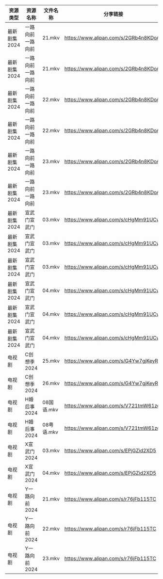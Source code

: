 | 资源类型     | 资源名称      | 文件名称     | 分享链接                                 | 更新时间                |
| -------- | --------- | -------- | ------------------------------------ | ------------------- |
| 最新剧集2024 | 一路向前一路向前  | 21.mkv   | https://www.alipan.com/s/2GRb4n8KDoA | 2024-03-07 00:06:23 |
| 最新剧集2024 | 一路向前一路向前  | 21.mkv   | https://www.alipan.com/s/2GRb4n8KDoA | 2024-03-07 00:06:32 |
| 最新剧集2024 | 一路向前一路向前  | 22.mkv   | https://www.alipan.com/s/2GRb4n8KDoA | 2024-03-07 00:06:22 |
| 最新剧集2024 | 一路向前一路向前  | 22.mkv   | https://www.alipan.com/s/2GRb4n8KDoA | 2024-03-07 00:06:31 |
| 最新剧集2024 | 一路向前一路向前  | 23.mkv   | https://www.alipan.com/s/2GRb4n8KDoA | 2024-03-07 00:06:22 |
| 最新剧集2024 | 一路向前一路向前  | 23.mkv   | https://www.alipan.com/s/2GRb4n8KDoA | 2024-03-07 00:06:31 |
| 最新剧集2024 | 宣武门宣武门    | 03.mkv   | https://www.alipan.com/s/cHgMm91UCwf | 2024-03-07 00:06:27 |
| 最新剧集2024 | 宣武门宣武门    | 03.mkv   | https://www.alipan.com/s/cHgMm91UCwf | 2024-03-07 00:06:38 |
| 最新剧集2024 | 宣武门宣武门    | 03.mkv   | https://www.alipan.com/s/cHgMm91UCwf | 2024-03-07 00:06:49 |
| 最新剧集2024 | 宣武门宣武门    | 04.mkv   | https://www.alipan.com/s/cHgMm91UCwf | 2024-03-07 00:06:27 |
| 最新剧集2024 | 宣武门宣武门    | 04.mkv   | https://www.alipan.com/s/cHgMm91UCwf | 2024-03-07 00:06:38 |
| 最新剧集2024 | 宣武门宣武门    | 04.mkv   | https://www.alipan.com/s/cHgMm91UCwf | 2024-03-07 00:06:49 |
| 电视剧      | C创想季2024  | 25.mkv   | https://www.alipan.com/s/G4Yw7gjKeyR | 2024-03-07 00:05:12 |
| 电视剧      | C创想季2024  | 26.mkv   | https://www.alipan.com/s/G4Yw7gjKeyR | 2024-03-07 00:05:12 |
| 电视剧      | H婚后事2024  | 08国语.mkv | https://www.alipan.com/s/V721tmW61zo | 2024-03-07 00:05:26 |
| 电视剧      | H婚后事2024  | 08粤语.mkv | https://www.alipan.com/s/V721tmW61zo | 2024-03-07 00:05:26 |
| 电视剧      | X宣武门2024  | 03.mkv   | https://www.alipan.com/s/EPjGZid2XD5 | 2024-03-07 00:05:51 |
| 电视剧      | X宣武门2024  | 04.mkv   | https://www.alipan.com/s/EPjGZid2XD5 | 2024-03-07 00:05:51 |
| 电视剧      | Y一路向前2024 | 21.mkv   | https://www.alipan.com/s/r76jFb115TC | 2024-03-07 00:05:57 |
| 电视剧      | Y一路向前2024 | 22.mkv   | https://www.alipan.com/s/r76jFb115TC | 2024-03-07 00:05:56 |
| 电视剧      | Y一路向前2024 | 23.mkv   | https://www.alipan.com/s/r76jFb115TC | 2024-03-07 00:05:56 |
